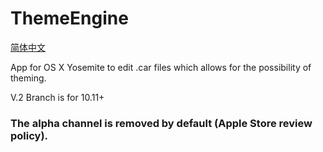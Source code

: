 ThemeEngine
===========

[简体中文](https://github.com/BuSheTeam/ThemeEngine/blob/v2/README_CN.MD)

App for OS X Yosemite to edit .car files which allows for the possibility of theming.

V.2 Branch is for 10.11+

### The alpha channel is removed by default (Apple Store review policy).
